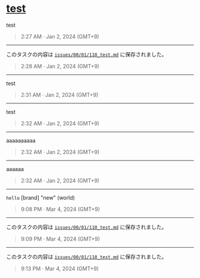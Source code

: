 # [test](https://github.com/noraworld/github-actions-sandbox/issues/110)
test

> 2:27 AM · Jan 2, 2024 (GMT+9)

---

このタスクの内容は [`issues/00/01/110_test.md`](https://github.com/noraworld/github-actions-sandbox/blob/main/issues/00/01/110_test.md) に保存されました。

> 2:28 AM · Jan 2, 2024 (GMT+9)

---

test

> 2:31 AM · Jan 2, 2024 (GMT+9)

---

test

> 2:32 AM · Jan 2, 2024 (GMT+9)

---

aaaaaaaaaa



> 2:32 AM · Jan 2, 2024 (GMT+9)

---

aaaaaa

> 2:32 AM · Jan 2, 2024 (GMT+9)

---

`hello` [brand]  "new"   (world)

> 9:08 PM · Mar 4, 2024 (GMT+9)

---

このタスクの内容は [`issues/00/01/110_test.md`](https://github.com/noraworld/github-actions-sandbox/blob/main/issues/00/01/110_test.md) に保存されました。

> 9:09 PM · Mar 4, 2024 (GMT+9)

---

このタスクの内容は [`issues/00/01/110_test.md`](https://github.com/noraworld/github-actions-sandbox/blob/main/issues/00/01/110_test.md) に保存されました。

> 9:13 PM · Mar 4, 2024 (GMT+9)
